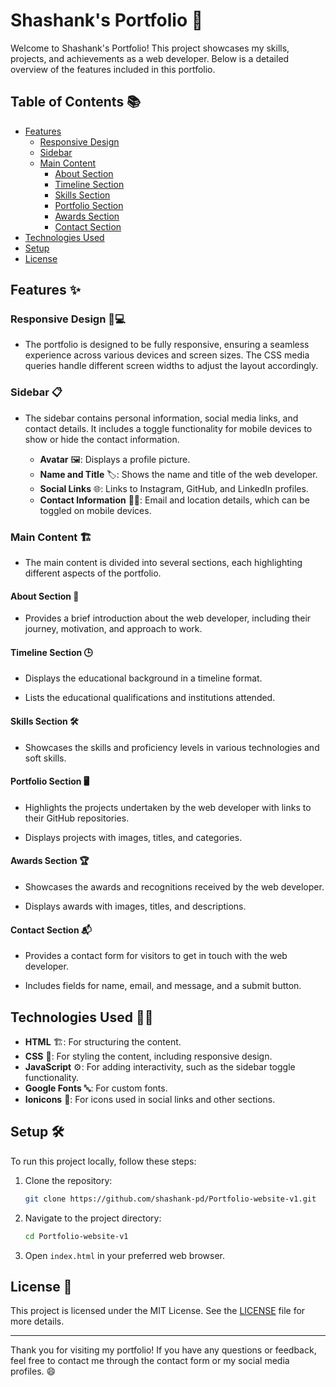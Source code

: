# Shashank's Portfolio 🚀

Welcome to Shashank's Portfolio! This project showcases my skills, projects, and achievements as a web developer. Below is a detailed overview of the features included in this portfolio.

## Table of Contents 📚
- [Features](#features)
  - [Responsive Design](#responsive-design)
  - [Sidebar](#sidebar)
  - [Main Content](#main-content)
    - [About Section](#about-section)
    - [Timeline Section](#timeline-section)
    - [Skills Section](#skills-section)
    - [Portfolio Section](#portfolio-section)
    - [Awards Section](#awards-section)
    - [Contact Section](#contact-section)
- [Technologies Used](#technologies-used)
- [Setup](#setup)
- [License](#license)

## Features ✨

### Responsive Design 📱💻

- The portfolio is designed to be fully responsive, ensuring a seamless experience across various devices and screen sizes. The CSS media queries handle different screen widths to adjust the layout accordingly.

### Sidebar 📋
- The sidebar contains personal information, social media links, and contact details. It includes a toggle functionality for mobile devices to show or hide the contact information.

    - **Avatar** 🖼️: Displays a profile picture.
    - **Name and Title** 🏷️: Shows the name and title of the web developer.
    - **Social Links** 🌐: Links to Instagram, GitHub, and LinkedIn profiles.
    - **Contact Information** 📧📍: Email and location details, which can be toggled on mobile devices.

### Main Content 🏗️
- The main content is divided into several sections, each highlighting different aspects of the portfolio.

#### About Section 📝
- Provides a brief introduction about the web developer, including their journey, motivation, and approach to work.

#### Timeline Section 🕒
- Displays the educational background in a timeline format.

- Lists the educational qualifications and institutions attended.

#### Skills Section 🛠️
- Showcases the skills and proficiency levels in various technologies and soft skills.

#### Portfolio Section 🖥️
- Highlights the projects undertaken by the web developer with links to their GitHub repositories.

- Displays projects with images, titles, and categories.

#### Awards Section 🏆
- Showcases the awards and recognitions received by the web developer.

- Displays awards with images, titles, and descriptions.

#### Contact Section 📬
- Provides a contact form for visitors to get in touch with the web developer.

- Includes fields for name, email, and message, and a submit button.

## Technologies Used 🧑‍💻

- **HTML** 🏗️: For structuring the content.
- **CSS** 🎨: For styling the content, including responsive design.
- **JavaScript** ⚙️: For adding interactivity, such as the sidebar toggle functionality.
- **Google Fonts** 🔤: For custom fonts.
- **Ionicons** 🔧: For icons used in social links and other sections.

## Setup 🛠️

To run this project locally, follow these steps:

1. Clone the repository:
   ```sh
   git clone https://github.com/shashank-pd/Portfolio-website-v1.git
   ```

2. Navigate to the project directory:
   ```sh
   cd Portfolio-website-v1
   ```

3. Open `index.html` in your preferred web browser.

## License 📄

This project is licensed under the MIT License. See the [LICENSE](LICENSE) file for more details.

---

Thank you for visiting my portfolio! If you have any questions or feedback, feel free to contact me through the contact form or my social media profiles. 😄
